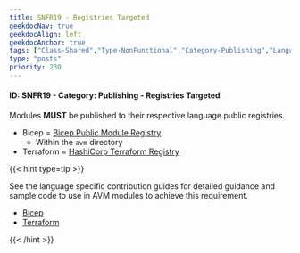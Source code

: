 ```yaml
---
title: SNFR19 - Registries Targeted
geekdocNav: true
geekdocAlign: left
geekdocAnchor: true
tags: ["Class-Shared","Type-NonFunctional","Category-Publishing","Language-Shared","Enforcement-MUST","Persona-Owner","Persona-Contributor","Lifecycle-Maintenance"]
type: "posts"
priority: 230
---
```


#### ID: SNFR19 - Category: Publishing - Registries Targeted

Modules **MUST** be published to their respective language public registries.

- Bicep = [Bicep Public Module Registry](https://aka.ms/BRM)
  - Within the `avm` directory
- Terraform = [HashiCorp Terraform Registry](https://registry.terraform.io/)

{{< hint type=tip >}}

See the language specific contribution guides for detailed guidance and sample code to use in AVM modules to achieve this requirement.

- [Bicep](/Azure-Verified-Modules/contributing/bicep/)
- [Terraform](/Azure-Verified-Modules/contributing/terraform/)

{{< /hint >}}
